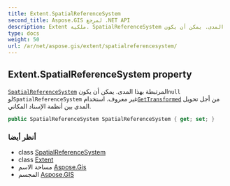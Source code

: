 ```yaml
---
title: Extent.SpatialReferenceSystem
second_title: Aspose.GIS لمرجع .NET API
description: Extent ملكية. SpatialReferenceSystem المرتبطة بهذا المدى. يمكن أن يكونnull لوSpatialReferenceSystem غير معروف. استخدامGetTransformed من أجل تحويل المدى بين أنظمة الإسناد المكاني.
type: docs
weight: 50
url: /ar/net/aspose.gis/extent/spatialreferencesystem/
---
```

## Extent.SpatialReferenceSystem property

[`SpatialReferenceSystem`](../../../aspose.gis.spatialreferencing/spatialreferencesystem/) المرتبطة بهذا المدى. يمكن أن يكون`null` لو`SpatialReferenceSystem` غير معروف. استخدام[`GetTransformed`](../gettransformed/) من أجل تحويل المدى بين أنظمة الإسناد المكاني.

```csharp
public SpatialReferenceSystem SpatialReferenceSystem { get; set; }
```

### أنظر أيضا

* class [SpatialReferenceSystem](../../../aspose.gis.spatialreferencing/spatialreferencesystem/)
* class [Extent](../)
* مساحة الاسم [Aspose.Gis](../../extent/)
* المجسم [Aspose.GIS](../../../)


